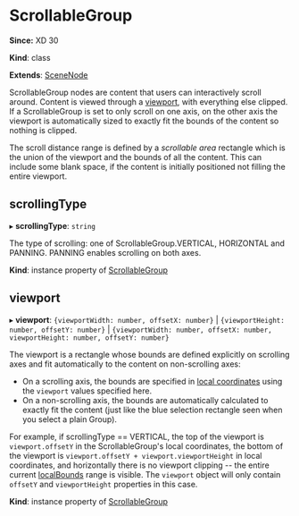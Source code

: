 # ScrollableGroup

**Since:** XD 30

**Kind**: class

**Extends**: [SceneNode](/develop/reference/SceneNode)

ScrollableGroup nodes are content that users can interactively scroll around. Content is viewed through a [viewport](#scrollablegroup-viewport),
with everything else clipped. If a ScrollableGroup is set to only scroll on one axis, on the other axis the viewport is
automatically sized to exactly fit the bounds of the content so nothing is clipped.

The scroll distance range is defined by a _scrollable area_ rectangle which is the union of the viewport and the bounds of all
the content. This can include some blank space, if the content is initially positioned not filling the entire viewport.

## scrollingType

▸ **scrollingType**: `string`

The type of scrolling: one of ScrollableGroup.VERTICAL, HORIZONTAL and PANNING.
PANNING enables scrolling on both axes.

**Kind**: instance property of [ScrollableGroup](#scrollablegroup)

## viewport

▸ **viewport**: `{viewportWidth: number, offsetX: number}` | `{viewportHeight: number, offsetY: number}` | `{viewportWidth: number, offsetX: number, viewportHeight: number, offsetY: number}`

The viewport is a rectangle whose bounds are defined explicitly on scrolling axes and fit automatically to the
content on non-scrolling axes:

- On a scrolling axis, the bounds are specified in [local coordinates](/develop/plugin-development/xd-concepts/coordinate-spaces-and-units/)
  using the `viewport` values specified here.
- On a non-scrolling axis, the bounds are automatically calculated to exactly fit the content (just like the blue
  selection rectangle seen when you select a plain Group).

For example, if scrollingType == VERTICAL, the top of the viewport is `viewport.offsetY` in the ScrollableGroup's
local coordinates, the bottom of the viewport is `viewport.offsetY + viewport.viewportHeight` in local coordinates,
and horizontally there is no viewport clipping -- the entire current [localBounds](#scenenode-localbounds) range is visible. The
`viewport` object will only contain `offsetY` and `viewportHeight` properties in this case.

**Kind**: instance property of [ScrollableGroup](#scrollablegroup)

